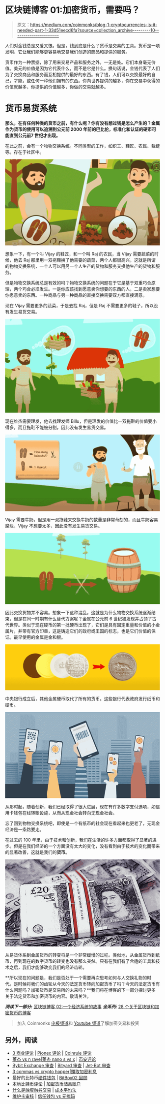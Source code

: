 # 区块链博客 01:加密货币，需要吗？

> 原文：<https://medium.com/coinmonks/blog-1-cryptocurrencies-is-it-needed-part-1-33d51eecd6fa?source=collection_archive---------10----------------------->

人们对金钱总是又爱又恨。但是，钱到底是什么？货币是交易的工具。货币是一项发明，它让我们能够更容易地交易我们创造的商品和提供的服务。

货币作为一种票据，除了用来交易产品和服务之外，一无是处。它们本身毫无价值。美元的价值是因为它代表什么，而不是它是什么。换句话说，金钱代表了人们为了交换商品和服务而互相提供的最好的东西。有了钱，人们可以交换最好的自己，才能，或任何一种他们拥有的东西。你向世界提供的越多，你在交易中获得的价值就越多，你提供的价值越多，你做的交易就越多。

# 货币易货系统

**那么，在有任何种类的货币之前，有什么呢？你有没有想过钱是怎么产生的？**金属作为货币的使用可以追溯到公元前 2000 年前的巴比伦，标准化和认证的硬币可能直到公元前**7 世纪才出现。**

在此之前，会有一个物物交换系统。不同类型的工作，如织工、鞋匠、农民、裁缝等。存在于社区中。

![](img/ff80138d246a3502f47fb651733e5cae.png)

想象一下，有一个叫 Vijay 的鞋匠，和一个叫 Raj 的农民，当 Vijay 需要蔬菜的时候，他去 Raj 那里用一双拖鞋换了他需要的蔬菜，两个人都很高兴，这就是所谓的物物交换系统，一个人可以用另一个人生产的货物和服务交换他生产的货物和服务。

但是物物交换系统总是有效的吗？物物交换系统的问题在于它是基于双重巧合原理，两个巧合必须发生。一是你应该找到愿意卖你想要的东西的人，二是卖家想要你愿意卖的东西。一种商品与另一种商品的直接交换需要双方都直接满意。

现在 Vijay 需要更多的蔬菜，于是去找 Raj，但是 Raj 不需要更多的鞋子，所以没有发生易货交易。

![](img/d3ae95cdaa6b277446932a861faa49a6.png)

现在维杰需要理发，他去找理发师 Billu，但是理发的价值比一双拖鞋的价值要小得多，而且拖鞋不能被分割，因此没有发生易货交易。

![](img/eca3c88958764c65e4ba4939b60d4355.png)

Vijay 需要牛奶，但是用一双拖鞋来交换牛奶的数量是非常苛刻的，而且牛奶容易腐烂，Vijay 不想要太多，因此没有发生易货交易。

![](img/ed505fe83e87043779832dd164fabd7a.png)

因此交换货物并不容易。想象一下这种混乱，这就是为什么物物交换系统逐渐结束，但是在同一时期有什么替代方案呢？金属在公元前 6 世纪被发现并占领了古代世界。类似于现在硬币的第一批硬币出现了，它们是具有固定重量和价值的小金属片，并带有官方印章，这是铸造它们的政府或王国的标志，也是它们价值的保证。最早使用的金属是金和银。

![](img/51f23be5db8483508a73f923fd23339d.png)

中央银行成立后，其他金属硬币取代了所有的货币。这些银行代表政府发行纸币和硬币。

![](img/277900e79a667a428b635237578ae68a.png)

从那时起，随着创新，我们已经取得了很大进展，现在有许多数字支付选项，如信用卡钱包在线转账设施，从而从现金社会转向无现金社会。

忘了回到物物交换系统吧，即使是一个有纸币的社会现在看起来也更老了，无现金经济是一条路要走。

在过去的 100 年里，由于技术和创新，我们在生活的许多方面都取得了显著的进步。但是在我们经济的一个方面没有太大的变化，没有看到由于技术的变化而带来的显著改善，这就是我们的**货币**。

![](img/8ce93ebd89de1a2600d7e613999bbaf7.png)

从易货体系到金属货币的转变将是一个非常缓慢的过程。类似地，从金属货币到纸币，再到现在的数字货币的转变也没有那么突然。只有在我们有了合适的工具和技术之后，我们才能够改变我们的经济齿轮。

**所以现在的问题是，我们是否处于一个需要再次思考如何与人交换礼物的时代。是时候将我们的齿轮从今天的法定货币转向加密货币了吗？今天的法定货币有什么问题吗？加密货币是交易所的未来吗？**我们将在博客的下一部分探讨更多关于法定货币和加密货币的内容。敬请关注。

***阅读下一部分:*** [区块链博客 02:一个经济系统的故事](https://aaklii.medium.com/blog-2-cryptocurrencies-is-it-needed-part-2-fa5a7b14e220)
***全系列:*** [28 个关于区块链和加密货币的博客](https://aaklii.medium.com/28days-of-february-blockchain-and-cryptocurrency-research-blogs-4b73c51ce3db)

> 加入 Coinmonks [电报频道](https://t.me/coincodecap)和 [Youtube 频道](https://www.youtube.com/c/coinmonks/videos)了解加密交易和投资

## 另外，阅读

*   [3 商业评论](/coinmonks/3commas-review-an-excellent-crypto-trading-bot-2020-1313a58bec92) | [Pionex 评论](https://coincodecap.com/pionex-review-exchange-with-crypto-trading-bot) | [Coinrule 评论](/coinmonks/coinrule-review-2021-a-beginner-friendly-crypto-trading-bot-daf0504848ba)
*   [莱杰 vs n rave](/coinmonks/ledger-vs-ngrave-zero-7e40f0c1d694)|[莱杰 nano s vs x](/coinmonks/ledger-nano-s-vs-x-battery-hardware-price-storage-59a6663fe3b0) | [币安评论](/coinmonks/binance-review-ee10d3bf3b6e)
*   [Bybit Exchange 审查](/coinmonks/bybit-exchange-review-dbd570019b71) | [Bityard 审查](https://coincodecap.com/bityard-reivew) | [Jet-Bot 审查](https://coincodecap.com/jet-bot-review)
*   [3 commas vs crypto hopper](/coinmonks/3commas-vs-pionex-vs-cryptohopper-best-crypto-bot-6a98d2baa203)|[赚取加密利息](/coinmonks/earn-crypto-interest-b10b810fdda3)
*   最好的比特币[硬件钱包](/coinmonks/hardware-wallets-dfa1211730c6) | [BitBox02 回顾](/coinmonks/bitbox02-review-your-swiss-bitcoin-hardware-wallet-c36c88fff29)
*   [本地比特币评论](/coinmonks/localbitcoins-review-6cc001c6ed56) | [加密货币储蓄账户](https://coincodecap.com/cryptocurrency-savings-accounts)
*   [什么是融资融券交易](https://coincodecap.com/margin-trading) | [成本平均法](https://coincodecap.com/dca)
*   [维护卡审核](https://coincodecap.com/uphold-card-review) | [信任钱包 vs 元掩码](https://coincodecap.com/trust-wallet-vs-metamask)